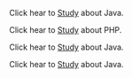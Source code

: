 

Click hear to [Study](https://github.com/hackersinsrilankaofc/NOTE-LAB/blob/main/School%20nots/Java.md) about Java.


Click hear to [Study](https://github.com/hackersinsrilankaofc/NOTE-LAB/blob/main/School%20nots/PHP.md) about PHP.

Click hear to [Study](https://github.com/hackersinsrilankaofc/NOTE-LAB/blob/main/School%20nots/Java.md) about Java.

Click hear to [Study](https://github.com/hackersinsrilankaofc/NOTE-LAB/blob/main/School%20nots/Java.md) about Java.


